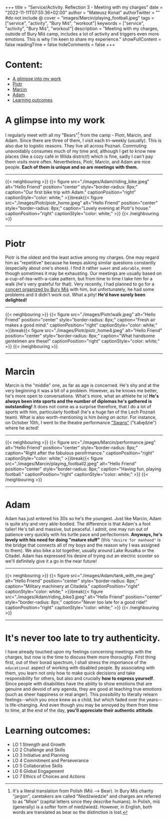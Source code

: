 +++
title = "Service/Activity. Reflection 3 - Meeting with my charges"
date = "2022-11-11T07:55:36+02:00"
author = "Mateusz Konat"
authorTwitter = "" #do not include @
cover = "images/Marcin/playing_football.jpeg"
tags = ["service", "activity", "Bury Miś", "workout"]
keywords = ["service", "activity", "Bury Miś", "workout"]
description = "Meeting with my charges, outside of Bury Miś camp, includes a lot of activity and triggers even more emotions. This is why I'm keen to share my experience."
showFullContent = false
readingTime = false
hideComments = false
+++

# Content:
- [A glimpse into my work](#a-glimpse-into-my-work)
- [Piotr](#piotr)
- [Marcin](#marcin)
- [Adam](#adam)
- [Learning outcomes](#learning-outcomes)

# A glimpse into my work
I regularly meet with all my "Bears"[^1] from the camp - Piotr, Marcin, and Adam. Since there are three of them, I visit each tri-weekly (usually). This is also due to logistic reasons. They live all across Poznań. Commuting unavoidably consumes much of my time and, although I get to know new places (like a cozy café in Wilda district!) which is fine, sadly I can't pay them visits more often. Nevertheless, Piotr, Marcin, and Adam are nice people. **Each of them is unique and so are meetings with them.**

***
{{< neighbouring >}}
{{< figure src="./images/Adam/riding_bike.jpeg" alt="Hello Friend" position="center" style="border-radius: 8px;" caption="Our first bike trip with Adam." captionPosition="right" captionStyle="color: white;" >}}break{{< figure src="./images/Piotr/piotr_home.jpeg" alt="Hello Friend" position="center" style="border-radius: 8px;" caption="Lovely evening at Piotr's house." captionPosition="right" captionStyle="color: white;" >}}
{{< /neighbouring >}}
***

# Piotr
Piotr is the oldest and the least active among my charges. One may regard him as "repetitive" because he keeps asking similar questions constantly (especially about one's shoes). I find it rather `sweet` and `adorable`, even though sometimes it may be exhausting. Our meetings are usually based on a-cup-of-tea-with-a-cake pattern, but from time to time I take him for a walk (he's very grateful for that). Very recently, I had planned to go for a [concert organized by Bury Miś](https://www.facebook.com/events/753573089049479?active_tab=about) with him, but unfortunately, he had some problems and it didn't work out. What a pity! **He'd have surely been delighted!**

***
{{< neighbouring >}}
{{< figure src="./images/Piotr/walk.jpeg" alt="Hello Friend" position="center" style="border-radius: 8px;" caption="Fresh air makes a good mind." captionPosition="right" captionStyle="color: white;" >}}break{{< figure src="./images/Piotr/piotr_home4.jpeg" alt="Hello Friend" position="center" style="border-radius: 8px;" caption="What handsome gentelmen are these!" captionPosition="right" captionStyle="color: white;" >}}
{{< /neighbouring >}}
***

# Marcin
Marcin is the "middle" one, as far as age is concerned. He's shy and at the very beginning it was a bit of a problem. However, as he knows me better, he's more open to conversations. What's more, what an athlete he is! **He's always been into sports and the number of diplomas he's gathered is outstanding!** It does not come as a surprise therefore, that I do a lot of sports with him, particularly football (he's a huge fan of the Lech Poznań team). What is also worth-mentioning is him _being an actor_. For instance, on October 10th, I went to the theatre performance ["Swans"](https://opera.poznan.pl/pl/labedzie) ("Łabędzie") where he acted!

***
{{< neighbouring >}}
{{< figure src="./images/Marcin/performance.jpeg" alt="Hello Friend" position="center" style="border-radius: 8px;" caption="Right after the fabulous perofrmance." captionPosition="right" captionStyle="color: white;" >}}break{{< figure src="./images/Marcin/playing_football2.jpeg" alt="Hello Friend" position="center" style="border-radius: 8px;" caption="Having fun, playing football." captionPosition="right" captionStyle="color: white;" >}}
{{< /neighbouring >}}
***

# Adam
Adam has just entered his 30s so he's the youngest. Just like Marcin, Adam is quite shy and very able-bodied. The difference is that Adam's a foot taller! He's tall and massive, but peaceful. I admit, one may run out of patience very quickly with his turtle pace and perfectionism. **Anyways, he's lovely with his need for doing "mature stuff"** (this `"desire for manhood"` is the bridge that connects all of my boys and the reason why I was assigned to them). We also bike a lot together, usually around Lake Rusałka or the Citadel. Adam has expressed his desire of trying out an electric scooter so we'll definitely give it a go in the near future!

***
{{< neighbouring >}}
{{< figure src="./images/Adam/tank_with_me.jpeg" alt="Hello Friend" position="center" style="border-radius: 8px;" caption="Military machinery at Citadela." captionPosition="right" captionStyle="color: white;" >}}break{{< figure src="./images/Adam/riding_bike3.jpeg" alt="Hello Friend" position="center" style="border-radius: 8px;" caption="Never too late for a good ride!" captionPosition="right" captionStyle="color: white;" >}}
{{< /neighbouring >}}
***

# It's never too late to try authenticity.
I have already touched upon my feelings concerning meetings with the charges, but now is the time to discuss them more thoroughly. First thing first, out of their borad spectrum, I shall stress the importance of the `educational` aspect of working with disabled people. By associating with them, you learn not only how to make quick decisions and take responsibility for others, but also and crucially **how to express yourself**. Since people with disabilities have the ability to show emotions that are genuine and devoid of any agenda, they are good at teaching true emotions (such as sheer happiness or real anger). This possibility to literally relearn feelings--which you once knew as a child, but which faded over the years--is life-changing. And even though you may be annoyed by them from time to time, at the end of the day, **you'll appreciate their authentic attitude**.

# Learning outcomes:
- LO 1 Strength and Growth
- LO 2 Challenge and Skills
- LO 3 Initiative and Planning
- LO 4 Commitment and Perseverance
- LO 5 Collaborative Skills
- LO 6 Global Engagement
- LO 7 Ethics of Choices and Actions

[^1]: It's a literal translation from Polish (Miś --> Bear). In Bury Miś charity "jargon", caretakers are called "Niedźwiedzie" and charges are referred to as "Misie" (capital letters since they describe humans). In Polish, miś (generally) is a softer form of niedźwiedź. However, in English, both words are translated as bear so the distinction is lost.
